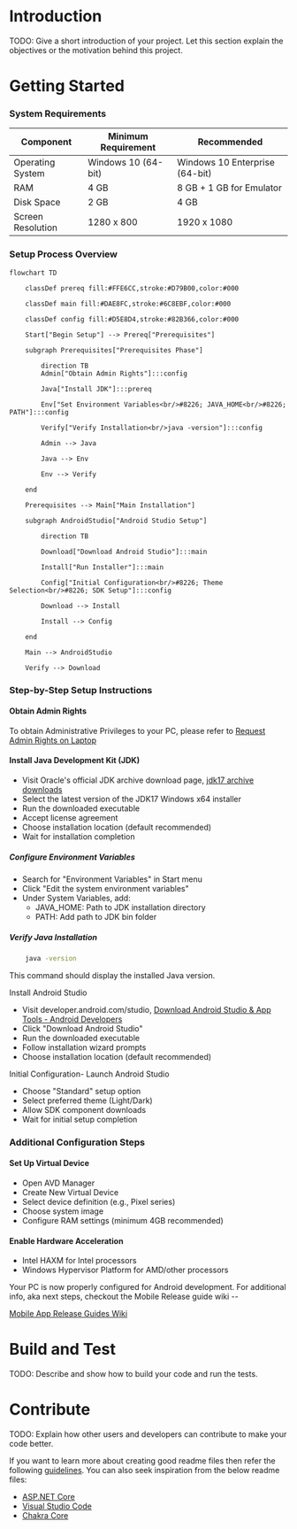# Introduction 
TODO: Give a short introduction of your project. Let this section explain the objectives or the motivation behind this project. 

# Getting Started

### System Requirements

| Component | Minimum Requirement | Recommended |
| --- | --- | --- |
| Operating System | Windows 10 (64-bit) | Windows 10 Enterprise (64-bit) |
| RAM | 4 GB | 8 GB + 1 GB for Emulator |
| Disk Space | 2 GB | 4 GB |
| Screen Resolution | 1280 x 800 | 1920 x 1080 |

### Setup Process Overview

```mermaid
flowchart TD

    classDef prereq fill:#FFE6CC,stroke:#D79B00,color:#000

    classDef main fill:#DAE8FC,stroke:#6C8EBF,color:#000

    classDef config fill:#D5E8D4,stroke:#82B366,color:#000

    Start["Begin Setup"] --> Prereq["Prerequisites"]

    subgraph Prerequisites["Prerequisites Phase"]

        direction TB
        Admin["Obtain Admin Rights"]:::config        

        Java["Install JDK"]:::prereq

        Env["Set Environment Variables<br/>#8226; JAVA_HOME<br/>#8226; PATH"]:::config

        Verify["Verify Installation<br/>java -version"]:::config

        Admin --> Java

        Java --> Env

        Env --> Verify

    end

    Prerequisites --> Main["Main Installation"]

    subgraph AndroidStudio["Android Studio Setup"]

        direction TB

        Download["Download Android Studio"]:::main

        Install["Run Installer"]:::main

        Config["Initial Configuration<br/>#8226; Theme Selection<br/>#8226; SDK Setup"]:::config

        Download --> Install

        Install --> Config

    end

    Main --> AndroidStudio

    Verify --> Download
```

### Step-by-Step Setup Instructions

#### Obtain Admin Rights

To obtain Administrative Privileges to your PC, please refer to [Request Admin Rights on Laptop](https://dev.azure.com/SecuritasTechnologyCorp/SecureStat%20HQ/_wiki/wikis/SecureStat-HQ.wiki/88/Request-Admin-Rights-on-Laptop)


#### Install Java Development Kit (JDK)

- Visit Oracle's official JDK archive download page, [jdk17 archive downloads](https://www.oracle.com/java/technologies/javase/jdk17-0-13-later-archive-downloads.html)
- Select the latest version of the JDK17 Windows x64 installer
- Run the downloaded executable
- Accept license agreement
- Choose installation location (default recommended)
- Wait for installation completion

##### Configure Environment Variables

- Search for "Environment Variables" in Start menu
- Click "Edit the system environment variables"
- Under System Variables, add:
  - JAVA_HOME: Path to JDK installation directory
  - PATH: Add path to JDK bin folder

##### Verify Java Installation

```bash
    java -version
```

This command should display the installed Java version.

Install Android Studio

- Visit developer.android.com/studio, [Download Android Studio & App Tools - Android Developers](https://developer.android.com/studio)
- Click "Download Android Studio"
- Run the downloaded executable
- Follow installation wizard prompts
- Choose installation location (default recommended)

Initial Configuration- Launch Android Studio
- Choose "Standard" setup option
- Select preferred theme (Light/Dark)
- Allow SDK component downloads
- Wait for initial setup completion

### Additional Configuration Steps

#### Set Up Virtual Device

- Open AVD Manager
- Create New Virtual Device
- Select device definition (e.g., Pixel series)
- Choose system image
- Configure RAM settings (minimum 4GB recommended)

#### Enable Hardware Acceleration

- Intel HAXM for Intel processors
- Windows Hypervisor Platform for AMD/other processors

Your PC is now properly configured for Android development. For additional info, aka next steps, checkout the Mobile Release guide wiki --

[Mobile App Release Guides Wiki](https://dev.azure.com/SecuritasTechnologyCorp/SecureStat%20HQ/_wiki/wikis/SecureStat-HQ.wiki/309/Mobile-App-Release-Guides)


# Build and Test
TODO: Describe and show how to build your code and run the tests. 

# Contribute
TODO: Explain how other users and developers can contribute to make your code better. 

If you want to learn more about creating good readme files then refer the following [guidelines](https://www.visualstudio.com/en-us/docs/git/create-a-readme). You can also seek inspiration from the below readme files:
- [ASP.NET Core](https://github.com/aspnet/Home)
- [Visual Studio Code](https://github.com/Microsoft/vscode)
- [Chakra Core](https://github.com/Microsoft/ChakraCore)